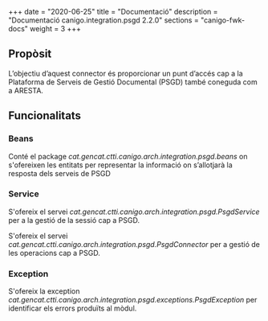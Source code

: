 +++
date        = "2020-06-25"
title       = "Documentació"
description = "Documentació canigo.integration.psgd 2.2.0"
sections    = "canigo-fwk-docs"
weight      = 3
+++

## Propòsit

L’objectiu d’aquest connector és proporcionar un punt d’accés cap a la Plataforma de Serveis de Gestió Documental (PSGD) també coneguda com a ARESTA.

## Funcionalitats

### Beans

Conté el package *cat.gencat.ctti.canigo.arch.integration.psgd.beans* on s'ofereixen les entitats per representar la informació on s’allotjarà la resposta dels serveis de PSGD

### Service

S'ofereix el servei *cat.gencat.ctti.canigo.arch.integration.psgd.PsgdService* per a la gestió de la sessió cap a PSGD.

S'ofereix el servei *cat.gencat.ctti.canigo.arch.integration.psgd.PsgdConnector* per a gestió de les operacions cap a PSGD.

### Exception

S'ofereix la exception *cat.gencat.ctti.canigo.arch.integration.psgd.exceptions.PsgdException* per identificar els errors produïts al mòdul.

